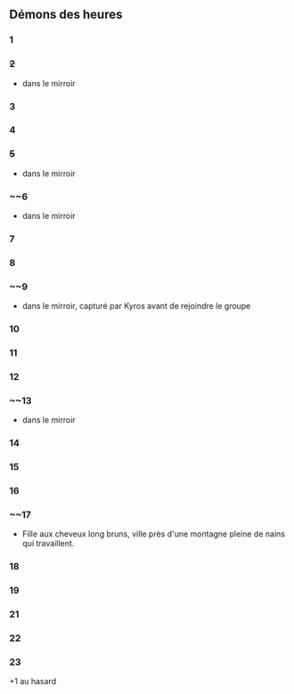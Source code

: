 ## Démons des heures
### 1
### ~~2~~
- dans le mirroir
### 3
### 4
### ~~5~~
- dans le mirroir
### ~~6
- dans le mirroir
### 7
### 8
### ~~9
- dans le mirroir, capturé par Kyros avant de rejoindre le groupe
### 10
### 11
### 12
### ~~13
- dans le mirroir
### 14
### 15
### 16
### ~~17
- Fille aux cheveux long bruns, ville près d'une montagne pleine de nains qui travaillent.
### 18
### 19
### 21
### 22
### 23


+1 au hasard